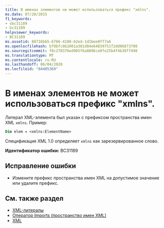 ```yaml
---
title: В именах элементов не может использоваться префикс "xmlns".
ms.date: 07/20/2015
f1_keywords:
- vbc31189
- bc31189
helpviewer_keywords:
- BC31189
ms.assetid: 88716bb5-6766-4180-b2ed-1d1bee0ff7a6
ms.openlocfilehash: bf8bfc8b2001a381d84e64839751f2dd06873708
ms.sourcegitcommit: f8c270376ed905f6a8896ce0fe25b4f4b38ff498
ms.translationtype: MT
ms.contentlocale: ru-RU
ms.lasthandoff: 06/04/2020
ms.locfileid: "84405369"
---
```

# <a name="element-names-cannot-use-the-xmlns-prefix"></a>В именах элементов не может использоваться префикс "xmlns".
Литерал XML-элемента был указан с префиксом пространства имен XML `xmlns`. Пример:  
  
```vb  
Dim elem = <xmlns:ElementName>  
```  
  
 Спецификация XML 1.0 определяет `xmlns` как зарезервированное слово.  
  
 **Идентификатор ошибки:** BC31189  
  
## <a name="to-correct-this-error"></a>Исправление ошибки  
  
- Измените префикс пространства имен XML на допустимое значение или удалите префикс.  
  
## <a name="see-also"></a>См. также раздел

- [XML-литералы](../language-reference/xml-literals/index.md)
- [Оператор Imports (пространство имен XML)](../language-reference/statements/imports-statement-xml-namespace.md)
- [XML](../programming-guide/language-features/xml/index.md)
